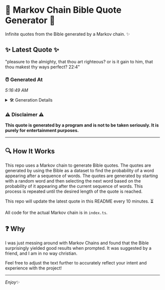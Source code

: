 # 📖 Markov Chain Bible Quote Generator 📖

Infinite quotes from the Bible generated by a Markov chain. ✨

## ✨ Latest Quote ✨
"pleasure to the almighty, that thou art righteous? or is it gain to him, that thou makest thy ways perfect? 22:4"

### ⏰ Generated At
*5:16:49 AM*

<details>
    <summary>🛠️ Generation Details</summary>
    <p>
        <strong>🌱 Seed:</strong> pleasure<br>
        <strong>🔄 Iterations:</strong> 20<br>
        <strong>📜 Context History:</strong><br>[ pleasure ]: to<br>[ pleasure, to ]: the<br>[ pleasure, to, the ]: almighty,<br>[ pleasure, to, the, almighty, ]: that<br>[ pleasure, to, the, almighty,, that ]: thou<br>[ pleasure, to, the, almighty,, that, thou ]: art<br>[ to, the, almighty,, that, thou, art ]: righteous?<br>[ the, almighty,, that, thou, art, righteous? ]: or<br>[ almighty,, that, thou, art, righteous?, or ]: is<br>[ that, thou, art, righteous?, or, is ]: it<br>[ thou, art, righteous?, or, is, it ]: gain<br>[ art, righteous?, or, is, it, gain ]: to<br>[ righteous?, or, is, it, gain, to ]: him,<br>[ or, is, it, gain, to, him, ]: that<br>[ is, it, gain, to, him,, that ]: thou<br>[ it, gain, to, him,, that, thou ]: makest<br>[ gain, to, him,, that, thou, makest ]: thy<br>[ to, him,, that, thou, makest, thy ]: ways<br>[ him,, that, thou, makest, thy, ways ]: perfect?<br>[ that, thou, makest, thy, ways, perfect? ]: 22:4<br>
    </p>
</details>

### ⚠️ Disclaimer ⚠️
**This quote is generated by a program and is not to be taken seriously. It is purely for entertainment purposes.**

---

## 🔍 How It Works

This repo uses a Markov chain to generate Bible quotes. The quotes are generated by using the Bible as a dataset to find the probability of a word appearing after a sequence of words. The quotes are generated by starting with a random word and then selecting the next word based on the probability of it appearing after the current sequence of words. This process is repeated until the desired length of the quote is reached.

This repo will update the latest quote in this README every 10 minutes. ⏳

All code for the actual Markov chain is in `index.ts`.

## ❓ Why

I was just messing around with Markov Chains and found that the Bible surprisingly yielded good results when prompted. 
It was suggested by a friend, and I am in no way christian.

Feel free to adjust the text further to accurately reflect your intent and experience with the project!

---

*Enjoy*✨
